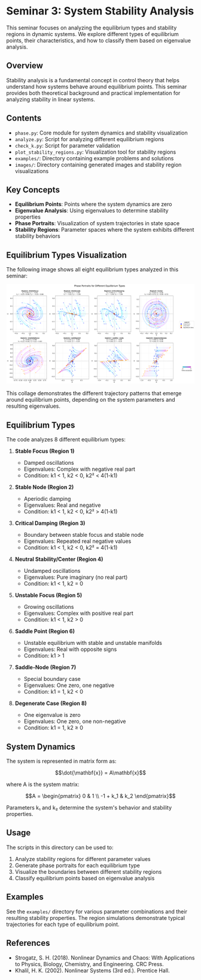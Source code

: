 # Seminar 3: System Stability Analysis

This seminar focuses on analyzing the equilibrium types and stability regions in dynamic systems. We explore different types of equilibrium points, their characteristics, and how to classify them based on eigenvalue analysis.

## Overview

Stability analysis is a fundamental concept in control theory that helps understand how systems behave around equilibrium points. This seminar provides both theoretical background and practical implementation for analyzing stability in linear systems.

## Contents

- `phase.py`: Core module for system dynamics and stability visualization
- `analyze.py`: Script for analyzing different equilibrium regions
- `check_k.py`: Script for parameter validation
- `plot_stability_regions.py`: Visualization tool for stability regions
- `examples/`: Directory containing example problems and solutions
- `images/`: Directory containing generated images and stability region visualizations

## Key Concepts

- **Equilibrium Points**: Points where the system dynamics are zero
- **Eigenvalue Analysis**: Using eigenvalues to determine stability properties
- **Phase Portraits**: Visualization of system trajectories in state space
- **Stability Regions**: Parameter spaces where the system exhibits different stability behaviors

## Equilibrium Types Visualization

The following image shows all eight equilibrium types analyzed in this seminar:

![Equilibrium Types Collage](equilibrium_types_collage.png)

This collage demonstrates the different trajectory patterns that emerge around equilibrium points, depending on the system parameters and resulting eigenvalues.

## Equilibrium Types

The code analyzes 8 different equilibrium types:

1. **Stable Focus (Region 1)**
   - Damped oscillations
   - Eigenvalues: Complex with negative real part
   - Condition: k1 < 1, k2 < 0, k2² < 4(1-k1)

2. **Stable Node (Region 2)**
   - Aperiodic damping
   - Eigenvalues: Real and negative
   - Condition: k1 < 1, k2 < 0, k2² > 4(1-k1)

3. **Critical Damping (Region 3)**
   - Boundary between stable focus and stable node
   - Eigenvalues: Repeated real negative values
   - Condition: k1 < 1, k2 < 0, k2² = 4(1-k1)

4. **Neutral Stability/Center (Region 4)**
   - Undamped oscillations
   - Eigenvalues: Pure imaginary (no real part)
   - Condition: k1 < 1, k2 = 0

5. **Unstable Focus (Region 5)**
   - Growing oscillations
   - Eigenvalues: Complex with positive real part
   - Condition: k1 < 1, k2 > 0

6. **Saddle Point (Region 6)**
   - Unstable equilibrium with stable and unstable manifolds
   - Eigenvalues: Real with opposite signs
   - Condition: k1 > 1

7. **Saddle-Node (Region 7)**
   - Special boundary case
   - Eigenvalues: One zero, one negative
   - Condition: k1 = 1, k2 < 0

8. **Degenerate Case (Region 8)**
   - One eigenvalue is zero
   - Eigenvalues: One zero, one non-negative
   - Condition: k1 = 1, k2 ≥ 0

## System Dynamics

The system is represented in matrix form as:

$$\dot{\mathbf{x}} = A\mathbf{x}$$

where A is the system matrix:

$$A = \begin{pmatrix} 0 & 1 \\ -1 + k_1 & k_2 \end{pmatrix}$$

Parameters k₁ and k₂ determine the system's behavior and stability properties.

## Usage

The scripts in this directory can be used to:

1. Analyze stability regions for different parameter values
2. Generate phase portraits for each equilibrium type
3. Visualize the boundaries between different stability regions
4. Classify equilibrium points based on eigenvalue analysis

## Examples

See the `examples/` directory for various parameter combinations and their resulting stability properties. The region simulations demonstrate typical trajectories for each type of equilibrium point.

## References

- Strogatz, S. H. (2018). Nonlinear Dynamics and Chaos: With Applications to Physics, Biology, Chemistry, and Engineering. CRC Press.
- Khalil, H. K. (2002). Nonlinear Systems (3rd ed.). Prentice Hall. 